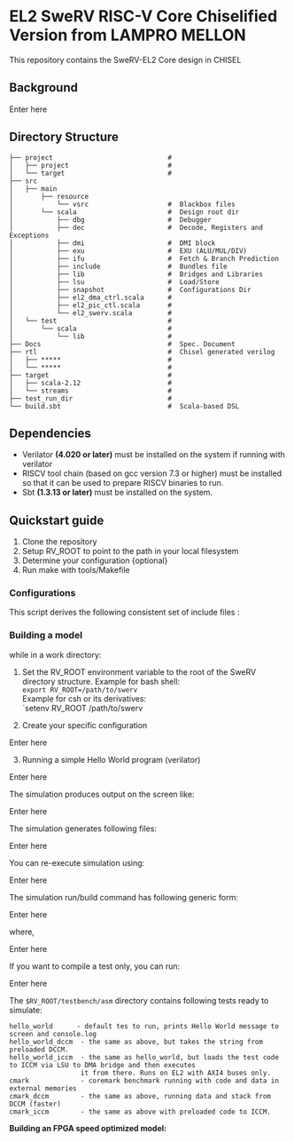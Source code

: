 # EL2 SweRV RISC-V Core Chiselified Version from LAMPRO MELLON

This repository contains the SweRV-EL2 Core design in CHISEL

## Background

Enter here

## Directory Structure

    ├── project                             # 
    │   ├── project                         #        
    │   └── target                          #   
    ├── src
    │   ├── main                            
    │       ├── resource                    
    │           └── vsrc                    #  Blackbox files
    │       └── scala                       #  Design root dir
    │           ├── dbg                     #  Debugger
    │           ├── dec                     #  Decode, Registers and Exceptions 
    │           ├── dmi                     #  DMI block
    │           ├── exu                     #  EXU (ALU/MUL/DIV)
    │           ├── ifu                     #  Fetch & Branch Prediction
    │           ├── include                 #  Bundles file
    │           ├── lib                     #  Bridges and Libraries 
    │           ├── lsu                     #  Load/Store    
    │           ├── snapshot                #  Configurations Dir
    │           ├── el2_dma_ctrl.scala      #   
    │           ├── el2_pic_ctl.scala       # 
    │           └── el2_swerv.scala         #       
    │   └── test                            #   
    │       └── scala                       #   
    │           └── lib                     #   
    ├── Docs                                #  Spec. Document
    ├── rtl                                 #  Chisel generated verilog
    │   ├── *****                           #      
    │   └── *****                           #
    ├── target                              #
    │   ├── scala-2.12                      #
    │   └── streams                         #    
    ├── test_run_dir                        #
    └── build.sbt                           #  Scala-based DSL  


## Dependencies

- Verilator **(4.020 or later)** must be installed on the system if running with verilator
- RISCV tool chain (based on gcc version 7.3 or higher) must be
installed so that it can be used to prepare RISCV binaries to run.
- Sbt **(1.3.13 or later)** must be installed on the system.

## Quickstart guide

1. Clone the repository
2. Setup RV_ROOT to point to the path in your local filesystem
3. Determine your configuration {optional}
4. Run make with tools/Makefile

### Configurations

This script derives the following consistent set of include files :

### Building a model

while in a work directory:

1. Set the RV_ROOT environment variable to the root of the SweRV directory structure.
Example for bash shell:  
    `export RV_ROOT=/path/to/swerv`  
Example for csh or its derivatives:  
    `setenv RV_ROOT /path/to/swerv
    
2. Create your specific configuration    

Enter here

3. Running a simple Hello World program (verilator)

Enter here

The simulation produces output on the screen like:

Enter here

The simulation generates following files:

Enter here

You can re-execute simulation using: 

Enter here

The simulation run/build command has following generic form:

Enter here

where,

Enter here

If you want to compile a test only, you can run:

Enter here


The  `$RV_ROOT/testbench/asm` directory contains following tests ready to simulate:
```
hello_world      - default tes to run, prints Hello World message to screen and console.log
hello_world_dccm  - the same as above, but takes the string from preloaded DCCM.
hello_world_iccm  - the same as hello_world, but loads the test code to ICCM via LSU to DMA bridge and then executes
                  it from there. Runs on EL2 with AXI4 buses only. 
cmark             - coremark benchmark running with code and data in external memories
cmark_dccm        - the same as above, running data and stack from DCCM (faster)
cmark_iccm        - the same as above with preloaded code to ICCM. 
```




**Building an FPGA speed optimized model:**  

